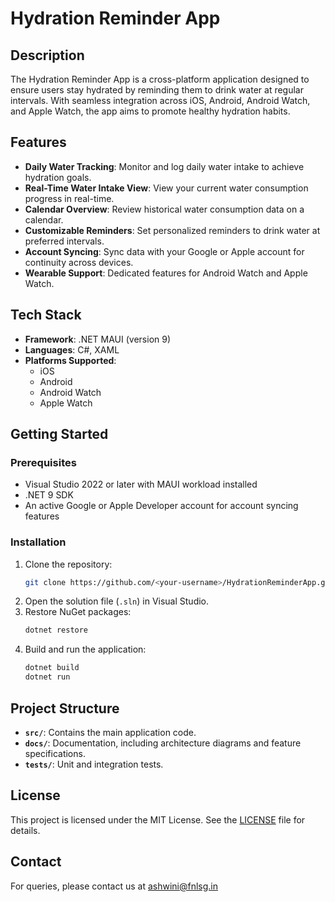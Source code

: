 # Hydration Reminder App

## Description
The Hydration Reminder App is a cross-platform application designed to ensure users stay hydrated by reminding them to drink water at regular intervals. With seamless integration across iOS, Android, Android Watch, and Apple Watch, the app aims to promote healthy hydration habits.

## Features
- **Daily Water Tracking**: Monitor and log daily water intake to achieve hydration goals.
- **Real-Time Water Intake View**: View your current water consumption progress in real-time.
- **Calendar Overview**: Review historical water consumption data on a calendar.
- **Customizable Reminders**: Set personalized reminders to drink water at preferred intervals.
- **Account Syncing**: Sync data with your Google or Apple account for continuity across devices.
- **Wearable Support**: Dedicated features for Android Watch and Apple Watch.

## Tech Stack
- **Framework**: .NET MAUI (version 9)
- **Languages**: C#, XAML
- **Platforms Supported**: 
  - iOS
  - Android
  - Android Watch
  - Apple Watch

## Getting Started

### Prerequisites
- Visual Studio 2022 or later with MAUI workload installed
- .NET 9 SDK
- An active Google or Apple Developer account for account syncing features

### Installation
1. Clone the repository:
   ```bash
   git clone https://github.com/<your-username>/HydrationReminderApp.git
   ```
2. Open the solution file (`.sln`) in Visual Studio.
3. Restore NuGet packages:
   ```bash
   dotnet restore
   ```
4. Build and run the application:
   ```bash
   dotnet build
   dotnet run
   ```

## Project Structure
- **`src/`**: Contains the main application code.
- **`docs/`**: Documentation, including architecture diagrams and feature specifications.
- **`tests/`**: Unit and integration tests.

## License
This project is licensed under the MIT License. See the [LICENSE](LICENSE) file for details.

## Contact
For queries, please contact us at ashwini@fnlsg.in
